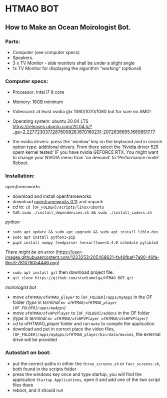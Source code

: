 # HTMAO BOT
## How to Make an Ocean Moirologist Bot. 

### Parts:
- Computer (see computer specs)
- Speakers. 
- 3 x TV Monitor - side monitors shall be under a slight angle
- 1x TV Monitor for displaying the algorithm *"working"* (optional)

### Computer specs:
- Processor: Intel i7 8 core
- Memory: 16GB minimum
- Videocard: at least nvidia gtx 1060/1070/1080 but for sure no AMD!
- Operating system: ubuntu 20.04 LTS https://releases.ubuntu.com/20.04.5/?_ga=2.227723037.1287600826.1670160231-2072636695.1669851777

- the nvidia drivers: press the 'window' key on the keyboard and in search option type: additional drivers. From there select the 'Nvidia driver 525 opem kernel tested' IF you have nvidia GEFORCE RTX. You might want to change your NVIDIA menu from 'on demand' to 'Performance mode'. Reboot. 


### Installation:
*openframeworks*
- download and install openframeworks
- download [openframeworks 0.11](https://github.com/openframeworks/openFrameworks/releases/download/0.11.2/of_v0.11.2_linux64gcc6_release.tar.gz) and unpack
- cd to: `cd [OF_FOLDER]/scripts/linux/ubuntu`
- run: `sudo ./install_dependencies.sh && sudo ./install_codecs.sh`

*python*
- `sudo apt update && sudo apt upgrade && sudo apt install liblo-dev`
- `sudo apt install python3-pip`
- `pip3 install numpy feedparser tensorflow==2.4.0 schedule pyliblo3`

_There might be an error_ 
(https://user-images.githubusercontent.com/1223253/205468621-fa46fbaf-7a90-46fa-8ec3-781076054446.png)


- `sudo apt install git`
then download project file:
- `git clone https://github.com/studiomolga/HTMAO_BOT.git`


*moirologist bot*
- move `ofHTMAO/ofHTMAO_player` to `[OF_FOLDER]/apps/myApps` in the OF folder
_(type in terminal `mv ofHTMAO/ofHTMAO_player [OF_FOLDER]/apps/myApps`)_
- move `ofHTMAO/ofxHPVPlayer` to `[OF_FOLDER]/addons` in the OF folder
- _(type in terminal `mv ofHTMAO/ofxHPVPlayer ofHTMAO/ofxHPVPlayer`)_
- cd to ofHTMAO_player folder  and run `make` to compile the application
- download and put in correct place the video files, `[OF_FOLDER]/apps/myApps/ofHTMAO_player/bin/data/movies`, the external drive will be provided


### Autostart on boot:
- put the correct paths in either the `three_screens.sh` or `four_screens.sh`, both found in the scripts folder
- press the windows key once and type startup, you will find the application `Startup Applications`, open it and add one of the two script files there
- reboot, and it should run
